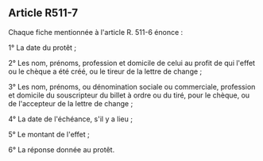 Article R511-7
----
Chaque fiche mentionnée à l'article R. 511-6 énonce :

1° La date du protêt ;

2° Les nom, prénoms, profession et domicile de celui au profit de qui l'effet ou
le chèque a été créé, ou le tireur de la lettre de change ;

3° Les nom, prénoms, ou dénomination sociale ou commerciale, profession et
domicile du souscripteur du billet à ordre ou du tiré, pour le chèque, ou de
l'accepteur de la lettre de change ;

4° La date de l'échéance, s'il y a lieu ;

5° Le montant de l'effet ;

6° La réponse donnée au protêt.
